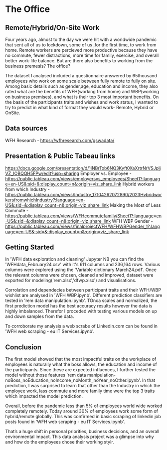 # The Office
## Remote/Hybrid/On-Site Work

Four years ago, almost to the day we were hit with a worldwide pandemic that sent all of us to lockdown,  some of us ,for the first time, to work from home. 
Remote workers are percieved more productive because they have no commute, fewer distractions, more time for family, exercise, and overall better work-life balance. 
But are there also benefits to working from the business premesis? The office? 

The dataset I analysed included a questionnaire answered by 65thousand employees who work on some scale between fully remote to fully on site. Among basic details such as gender,age, education and income, they also rated what are the benefits of WFH(working from home) and WBP(working on business premises), and what is their top 3 most important benefits. 
On the basis of the participants traits and wishes and work status, I wanted to try to predict in what kind of format they would work- Remote, Hybrid or OnSite. 

## Data sources
WFH Research - https://wfhresearch.com/gswadata/

## Presentation & Public Tabeau links
https://docs.google.com/presentation/d/1iNBrTxb6NQ3Kyft0XaXrtrNrVSJpljVZ_IOBQQH5FPw/edit?usp=sharing
Employer vs. Employee - https://public.tableau.com/views/employersvs_employees/Sheet1?:language=en-US&:sid=&:display_count=n&:origin=viz_share_link
Hybrid workers from which Industry - https://public.tableau.com/views/Industry_17104262072890/2023HybridworkersfromwhichIndustry?:language=en-US&:sid=&:display_count=n&:origin=viz_share_link
Making the Most of Less Commute - https://public.tableau.com/views/WFHcommutefamily/Sheet1?:language=en-US&:sid=&:display_count=n&:origin=viz_share_link
WFH WBP Gender - https://public.tableau.com/views/finalprojectWFH/WFHWBPGender_1?:language=en-US&:sid=&:display_count=n&:origin=viz_share_link

## Getting Started
In 'WFH data exploration and cleaning' Jupyter NB you can find the 'WFHdata_February24.csv' with it's 611 columns and 236,164 rows. Various columns were explored using the 'Variable dictionary March24.pdf'. Once the relevant columns were chosen, cleaned and improved, dataset were exported for modeling('rem.xlsx','dfwp.xlsx') and visualisations.

Corrolation and dependecies between participant traits and their WFH/WBP wishlist are analysed in 'WFH WBP.ipynb'. Different prediction classifiers are tested in 'rem data manipulation.ipynb'. TOnca scales and normalized, the first prediction model has the best accuracy results however the data is highly imbalanced. Therefor I proceded with testing various models on up and down samples from the data. 

To corroborate my analysis a web scrabe of Linkedin.com can be found in 'WFH web scraping - eu IT Services.ipynb'. 

## Conclusion
The first model showed that the most impactful traits on the workplace of employees is naturally what the boss allows, the education and income of the participants. Since these are expected influences, I further tested the model without those features 'rem data manipulation-noBoss_noEducation_noIncome_noMonth_noYear_noOther.ipynb'. In that prediction, I was surprised to learn that other than the Industry in which the employee work, lass commute and more family time were the top 3 traits which impacted the model prediction. 

Overall, before the pandemic less than 5% of employees world wide worked completely remotely. Today around 30% of employees work some form of hybrid/remote globally. This was confirmed in basic scraping of linkedin job posts found in 'WFH web scraping - eu IT Services.ipynb'. 

That’s a huge shift in personal priorities, business decisions, and an overall environmental impact. This data analysis project was a glimpse into why and how do the employees chose their working stylr. 

